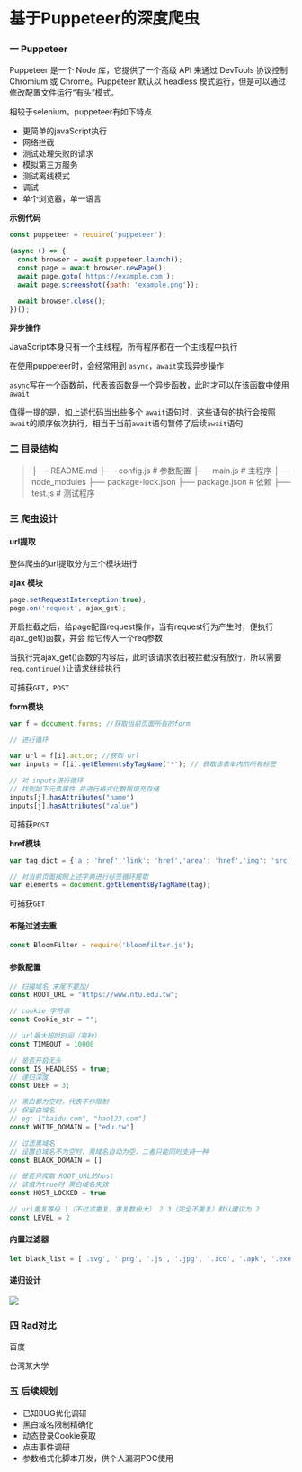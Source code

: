 # 基于Puppeteer的深度爬虫

### 一  Puppeteer

Puppeteer 是一个 Node 库，它提供了一个高级 API 来通过 DevTools 协议控制 Chromium 或 Chrome。Puppeteer 默认以 headless 模式运行，但是可以通过修改配置文件运行“有头”模式。

相较于selenium，puppeteer有如下特点

- 更简单的javaScript执行
- 网络拦截
- 测试处理失败的请求
- 模拟第三方服务
- 测试离线模式
- 调试
- 单个浏览器，单一语言

**示例代码**

```js
const puppeteer = require('puppeteer');

(async () => {
  const browser = await puppeteer.launch();
  const page = await browser.newPage();
  await page.goto('https://example.com');
  await page.screenshot({path: 'example.png'});

  await browser.close();
})();
```



**异步操作**

JavaScript本身只有一个主线程，所有程序都在一个主线程中执行

在使用puppeteer时，会经常用到 `async`，`await`实现异步操作

`async`写在一个函数前，代表该函数是一个异步函数，此时才可以在该函数中使用`await`

值得一提的是，如上述代码当出些多个 `await`语句时，这些语句的执行会按照`await`的顺序依次执行，相当于当前`await`语句暂停了后续`await`语句



### 二 目录结构

>├── README.md
>├── config.js # 参数配置
>├── main.js # 主程序
>├── node_modules
>├── package-lock.json
>├── package.json # 依赖
>├── test.js # 测试程序

### 三 爬虫设计

#### url提取

整体爬虫的url提取分为三个模块进行

**ajax 模块**

```js
page.setRequestInterception(true);
page.on('request', ajax_get);
```

开启拦截之后，给page配置request操作，当有request行为产生时，便执行ajax_get()函数，并会 给它传入一个req参数

当执行完ajax_get()函数的内容后，此时该请求依旧被拦截没有放行，所以需要`req.continue()`让请求继续执行

可捕获`GET`，`POST`



**form模块**

```js
var f = document.forms; //获取当前页面所有的form

// 进行循环

var url = f[i].action; //获取 url
var inputs = f[i].getElementsByTagName('*'); // 获取该表单内的所有标签

// 对 inputs进行循环
// 找到如下元素属性 并进行格式化数据填充存储
inputs[j].hasAttributes("name")
inputs[j].hasAttributes("value")
```

可捕获`POST`

**href模块**

```js
var tag_dict = {'a': 'href','link': 'href','area': 'href','img': 'src','embed': 'src','video': 'src','audio': 'src'}

// 对当前页面按照上述字典进行标签循环提取
var elements = document.getElementsByTagName(tag);
```

可捕获`GET`



#### 布隆过滤去重

```js
const BloomFilter = require('bloomfilter.js');
```





#### 参数配置

```js
// 扫描域名 末尾不要加/
const ROOT_URL = "https://www.ntu.edu.tw";

// cookie 字符串
const Cookie_str = "";

// url最大超时时间（毫秒）
const TIMEOUT = 10000

// 是否开启无头
const IS_HEADLESS = true;
// 递归深度
const DEEP = 3;

// 黑白都为空时，代表不作限制
// 保留白域名 
// eg: ["baidu.com", "hao123.com"]
const WHITE_DOMAIN = ["edu.tw"]

// 过滤黑域名 
// 设置白域名不为空时，黑域名自动为空，二者只能同时支持一种
const BLACK_DOMAIN = []

// 是否只爬取 ROOT_URL的host
// 该值为true时 黑白域名失效
const HOST_LOCKED = true

// uri重复等级 1（不过滤重复，重复数极大） 2 3（完全不重复）默认建议为 2
const LEVEL = 2
```



#### 内置过滤器

```js
let black_list = ['.svg', '.png', '.js', '.jpg', '.ico', '.apk', '.exe', '.css', '.csv', '.js?', '.css?'];
```



#### 递归设计

![](D:\puppeteer文档\FeatherSpider\递归.png)

### 四  Rad对比

百度



台湾某大学



### 五 后续规划

* 已知BUG优化调研
* 黑白域名限制精确化
* 动态登录Cookie获取
* 点击事件调研
* 参数格式化脚本开发，供个人漏洞POC使用